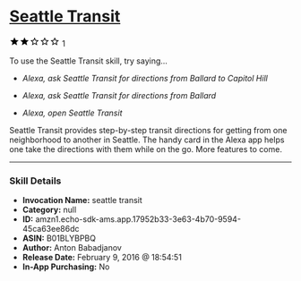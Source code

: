 # [Seattle Transit](http://alexa.amazon.com/#skills/amzn1.echo-sdk-ams.app.17952b33-3e63-4b70-9594-45ca63ee86dc)
![2 stars](../../images/ic_star_black_18dp_1x.png)![2 stars](../../images/ic_star_black_18dp_1x.png)![2 stars](../../images/ic_star_border_black_18dp_1x.png)![2 stars](../../images/ic_star_border_black_18dp_1x.png)![2 stars](../../images/ic_star_border_black_18dp_1x.png) 1

To use the Seattle Transit skill, try saying...

* *Alexa, ask Seattle Transit for directions from Ballard to Capitol Hill*

* *Alexa, ask Seattle Transit for directions from Ballard*

* *Alexa, open Seattle Transit*

Seattle Transit provides step-by-step transit directions for getting from one neighborhood to another in Seattle. The handy card in the Alexa app helps one take the directions with them while on the go. More features to come.

***

### Skill Details

* **Invocation Name:** seattle transit
* **Category:** null
* **ID:** amzn1.echo-sdk-ams.app.17952b33-3e63-4b70-9594-45ca63ee86dc
* **ASIN:** B01BLYBPBQ
* **Author:** Anton Babadjanov
* **Release Date:** February 9, 2016 @ 18:54:51
* **In-App Purchasing:** No
